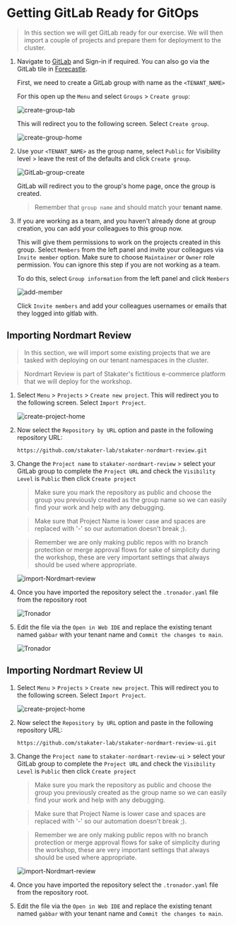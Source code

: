 # Getting GitLab Ready for GitOps
> In this section we will get GitLab ready for our exercise. We will then import a couple of projects and prepare them for deployment to the cluster.

1. Navigate to [GitLab](https://gitlab.apps.devtest.vxdqgl7u.kubeapp.cloud/) and Sign-in if required. You can also go via the GitLab tile in [Forecastle](https://forecastle-stakater-forecastle.apps.devtest.vxdqgl7u.kubeapp.cloud). 

   First, we need to create a GitLab group with name as the `<TENANT_NAME>`

   For this open up the `Menu` and select `Groups` > `Create group`:

   ![create-group-tab](images/create-group-tab.png)

   This will redirect you to the following screen. Select `Create group`.

   ![create-group-home](images/create-group-home.png)

2. Use your `<TENANT_NAME>` as the group name, select `Public` for Visibility level > leave the rest of the defaults and click `Create group`.  

   ![GitLab-group-create](images/gitlab-group-create.png)

   GitLab will redirect you to the group's home page, once the group is created.

    > Remember that `group name` and should match your **tenant name**. 


3. If you are working as a team, and you haven't already done at group creation, you can add your colleagues to this group now.   

   This will give them permissions to work on the projects created in this group. Select `Members` from the left panel and invite your colleagues via `Invite member` option. Make sure to choose `Maintainer` or `Owner` role permission. You can ignore this step if you are not working as a team.

   To do this, select `Group information` from the left panel and click `Members`

   ![add-member](images/add-member.png)

   Click `Invite members` and add your colleagues usernames or emails that they logged into gitlab with.

## Importing Nordmart Review

  > In this section, we will import some existing projects that we are tasked with deploying on our tenant namespaces in the cluster.

  > Nordmart Review is part of Stakater's fictitious e-commerce platform that we will deploy for the workshop.  

1. Select `Menu` > `Projects` > `Create new project`. This will redirect you to the following screen. Select `Import Project`.

   ![create-project-home](images/create-project-home.png)

2. Now select the `Repository by URL` option and paste in the following repository URL:

    ```
    https://github.com/stakater-lab/stakater-nordmart-review.git
    ```

3. Change the `Project name` to `stakater-nordmart-review` > select your GitLab group to complete the `Project URL` and check the `Visibility Level` is `Public` then click `Create project`

   > Make sure you mark the repository as public and choose the group you previously created as the group name so we can easily find your work and help with any debugging. 
    
   > Make sure that Project Name is lower case and spaces are replaced with '-' so our automation doesn't break ;).  

   > Remember we are only making public repos with no branch protection or merge approval flows for sake of simplicity during the workshop, these are very important settings that always should be used where appropriate. 

   ![import-Nordmart-review](images/import-nordmart-review.png)

3. Once you have imported the repository select the `.tronador.yaml` file from the repository root  

   ![Tronador](images/tronador1.png)

4. Edit the file via the `Open in Web IDE` and replace the existing tenant named `gabbar` with your tenant name and `Commit the changes to main`.   

   ![Tronador](images/tronador2.png)


## Importing Nordmart Review UI 



1. Select `Menu` > `Projects` > `Create new project`. This will redirect you to the following screen. Select `Import Project`.

   ![create-project-home](images/create-project-home.png)

2. Now select the `Repository by URL` option and paste in the following repository URL:

    ```
    https://github.com/stakater-lab/stakater-nordmart-review-ui.git
    ```

3. Change the `Project name` to `stakater-nordmart-review-ui` > select your GitLab group to complete the `Project URL` and check the `Visibility Level` is `Public` then click `Create project`

   > Make sure you mark the repository as public and choose the group you previously created as the group name so we can easily find your work and help with any debugging. 
    
   > Make sure that Project Name is lower case and spaces are replaced with '-' so our automation doesn't break ;).  

   > Remember we are only making public repos with no branch protection or merge approval flows for sake of simplicity during the workshop, these are very important settings that always should be used where appropriate. 

    ![import-Nordmart-review](images/import-nordmart-review-ui.png)

3. Once you have imported the repository select the `.tronador.yaml` file from the repository root.  
  
4. Edit the file via the `Open in Web IDE` and replace the existing tenant named `gabbar` with your tenant name and `Commit the changes to main`. 
